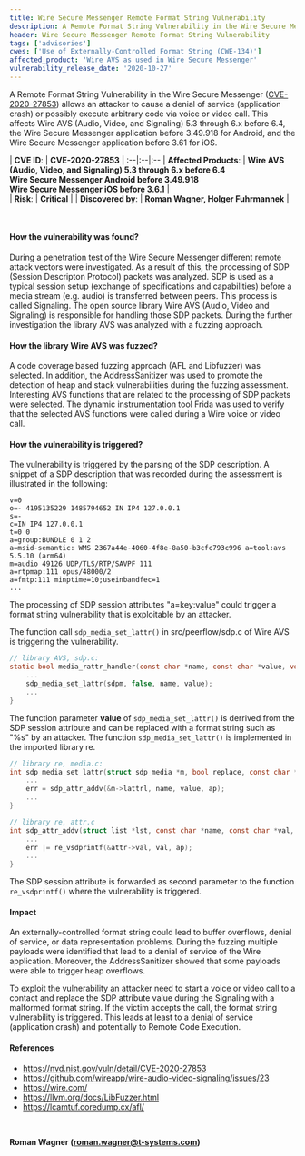```yaml
---
title: Wire Secure Messenger Remote Format String Vulnerability
description: A Remote Format String Vulnerability in the Wire Secure Messenger (CVE-2020-27853) allows an attacker to cause a denial of service (application crash) or possibly execute arbitrary code via voice or video call.
header: Wire Secure Messenger Remote Format String Vulnerability
tags: ['advisories']
cwes: ['Use of Externally-Controlled Format String (CWE-134)']
affected_product: 'Wire AVS as used in Wire Secure Messenger'
vulnerability_release_date: '2020-10-27'
---
```


A Remote Format String Vulnerability in the Wire Secure Messenger ([CVE-2020-27853](https://nvd.nist.gov/vuln/detail/CVE-2020-27853)) allows an attacker to cause a denial of service (application crash) or possibly execute arbitrary code via voice or video call. This affects Wire AVS (Audio, Video, and Signaling) 5.3 through 6.x before 6.4, the Wire Secure Messenger application before 3.49.918 for Android, and the Wire Secure Messenger application before 3.61 for iOS. 

<!--more-->


| __CVE ID__: | __CVE-2020-27853__
| :--|:--|:--
| __Affected Products__: | __Wire AVS (Audio, Video, and Signaling) 5.3 through 6.x before 6.4__ <br> __Wire Secure Messenger Android before 3.49.918__ <br> __Wire Secure Messenger iOS before 3.6.1__  |  
|  __Risk__: | __Critical__  |
| __Discovered by__:  | __Roman Wagner, Holger Fuhrmannek__ |   
   


<br>

#### How the vulnerability was found?
During a penetration test of the Wire Secure Messenger different remote attack vectors were investigated. As a result of this, the processing of SDP (Session Descripton Protocol) packets was analyzed. SDP is used as a typical session setup (exchange of specifications and capabilities) before a media stream (e.g. audio) is transferred between peers. This process is called Signaling. The open source library Wire AVS (Audio, Video and Signaling) is responsible for handling those SDP packets. During the further investigation the library AVS was analyzed with a fuzzing approach.

#### How the library Wire AVS was fuzzed?
A code coverage based fuzzing approach (AFL and Libfuzzer) was selected. In addition, the AddressSanitizer was used to promote the detection of heap and stack vulnerabilities during the fuzzing assessment. Interesting AVS functions that are related to the processing of SDP packets were selected. The dynamic instrumentation tool Frida was used to verify that the selected AVS functions were called during a Wire voice or video call.

#### How the vulnerability is triggered?

The vulnerability is triggered by the parsing of the SDP description. A snippet of a SDP description that was recorded during the assessment is illustrated in the following:

```
v=0
o=- 4195135229 1485794652 IN IP4 127.0.0.1
s=-
c=IN IP4 127.0.0.1
t=0 0
a=group:BUNDLE 0 1 2
a=msid-semantic: WMS 2367a44e-4060-4f8e-8a50-b3cfc793c996 a=tool:avs 5.5.10 (arm64)
m=audio 49126 UDP/TLS/RTP/SAVPF 111
a=rtpmap:111 opus/48000/2
a=fmtp:111 minptime=10;useinbandfec=1
...
```
The processing of SDP session attributes "a=key:value" could trigger a format string vulnerability that is exploitable by an attacker. 

The function call ```sdp_media_set_lattr()``` in src/peerflow/sdp.c of Wire AVS is triggering the vulnerability.

```c
// library AVS, sdp.c:
static bool media_rattr_handler(const char *name, const char *value, void *arg){ 
	...
    sdp_media_set_lattr(sdpm, false, name, value);
	...
}
```
The function parameter __value__  of ```sdp_media_set_lattr()``` is derrived from the SDP session attribute and can be replaced with a format string such as "%s" by an attacker. The function ```sdp_media_set_lattr()``` is implemented in the imported library re. 

```c
// library re, media.c:
int sdp_media_set_lattr(struct sdp_media *m, bool replace, const char *name, const char *value, ...){
	...
	err = sdp_attr_addv(&m->lattrl, name, value, ap);
	...
}

// library re, attr.c
int sdp_attr_addv(struct list *lst, const char *name, const char *val, va_list ap){ 
	...
	err |= re_vsdprintf(&attr->val, val, ap);
	...
}
```
The SDP session attribute is forwarded as second parameter to the function ```re_vsdprintf()``` where the vulnerability is triggered.

#### Impact

An externally-controlled format string could lead to buffer overflows, denial of service, or data representation problems. During the fuzzing multiple payloads were identified that lead to a denial of service of the Wire application. Moreover, the AddressSanitizer showed that some payloads were able to trigger heap overflows. 

To exploit the vulnerability an attacker need to start a voice or video call to a contact and replace the SDP attribute value during the Signaling with a malformed format string. If the victim accepts the call, the format string vulnerability is triggered. This leads at least to a denial of service (application crash) and potentially to Remote Code Execution. 

#### References

- https://nvd.nist.gov/vuln/detail/CVE-2020-27853
- https://github.com/wireapp/wire-audio-video-signaling/issues/23
- https://wire.com/
- https://llvm.org/docs/LibFuzzer.html
- https://lcamtuf.coredump.cx/afl/
<br> 

__Roman Wagner (<roman.wagner@t-systems.com>)__






